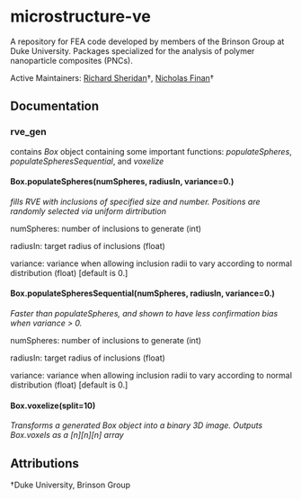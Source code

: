 # microstructure-ve
A repository for FEA code developed by members of the Brinson Group at Duke University. Packages specialized for the analysis of polymer nanoparticle composites (PNCs).

Active Maintainers: [Richard Sheridan](richard.sheridan@duke.edu "Contact Richard")†, [Nicholas Finan](nicholas.finan@duke.edu "Contact Nicholas")† 

## Documentation
### rve_gen
contains *Box* object containing some important functions: *populateSpheres*, *populateSpheresSequential*, and *voxelize*
#### Box.populateSpheres(numSpheres, radiusIn, variance=0.)
*fills RVE with inclusions of specified size and number. Positions are randomly selected via uniform dirtribution*

numSpheres: number of inclusions to generate (int)

radiusIn: target radius of inclusions (float)

variance: variance when allowing inclusion radii to vary according to normal distribution (float) [default is 0.]

#### Box.populateSpheresSequential(numSpheres, radiusIn, variance=0.)
*Faster than populateSpheres, and shown to have less confirmation bias when variance > 0.*

numSpheres: number of inclusions to generate (int)

radiusIn: target radius of inclusions (float)

variance: variance when allowing inclusion radii to vary according to normal distribution (float) [default is 0.]

#### Box.voxelize(split=10)
*Transforms a generated Box object into a binary 3D image. Outputs Box.voxels as a \[n\]\[n\]\[n\] array*


## Attributions
†Duke University, Brinson Group
